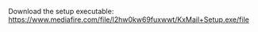 Download the setup executable: https://www.mediafire.com/file/l2hw0kw69fuxwwt/KxMail+Setup.exe/file
